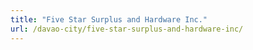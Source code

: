 ```yaml
---
title: "Five Star Surplus and Hardware Inc."
url: /davao-city/five-star-surplus-and-hardware-inc/
---
```

